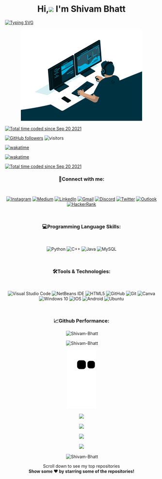 <h1 align="center">Hi,<img src="https://media.giphy.com/media/hvRJCLFzcasrR4ia7z/giphy.gif" width="30px"> I'm Shivam Bhatt</h1>

[![Typing SVG](https://readme-typing-svg.herokuapp.com?font=Arial&color=CDCDCD&background=FFFFFF00&center=true&vCenter=true&width=900&height=20&lines=Trying+to+program+my+way+through+Life)](https://git.io/typing-svg)
<p align="center" ><img src="GIFs/code.gif" width="400"></p>

<a href="https://wakatime.com/@4107fc07-b495-4e2d-8914-a117e2ad06e4"><img src="https://wakatime.com/badge/user/4107fc07-b495-4e2d-8914-a117e2ad06e4.svg" alt="Total time coded since Sep 20 2021" /></a>

[![GitHub followers](https://img.shields.io/github/followers/Shivi2401?label=Follow&style=social)](https://github.com/Shivi2401) ![visitors](https://visitor-badge.glitch.me/badge?page_id=Shivi2401)

[![wakatime](https://wakatime.com/badge/user/4107fc07-b495-4e2d-8914-a117e2ad06e4.svg)](https://wakatime.com/@4107fc07-b495-4e2d-8914-a117e2ad06e4)

[![wakatime](https://wakatime.com/badge/user/4107fc07-b495-4e2d-8914-a117e2ad06e4.svg)](https://wakatime.com/@4107fc07-b495-4e2d-8914-a117e2ad06e4)


<a href="https://wakatime.com/@4107fc07-b495-4e2d-8914-a117e2ad06e4"><img src="https://wakatime.com/badge/user/4107fc07-b495-4e2d-8914-a117e2ad06e4.svg" alt="Total time coded since Sep 20 2021" /></a>


<h3 align="center">🔗Connect with me:</h3>
<br>
<p align="center">
<a href="https://www.instagram.com/muggle.god/" align="center"><img alt="Instagram" src="https://img.shields.io/badge/Shivam Bhatt-%23E4405F.svg?style=for-the-badge&logo=Instagram&logoColor=white"/></a>
<a href="https://shivamb2401.medium.com/" align="center">	<img alt="Medium" src="https://img.shields.io/badge/Medium-%23000000.svg?style=for-the-badge&logo=Medium&logoColor=white"/></a>
<a href="https://www.linkedin.com/in/shivam-bhatt-2401/" align="center"><img alt="LinkedIn" src="https://img.shields.io/badge/linkedin-%230077B5.svg?style=for-the-badge&logo=linkedin&logoColor=white"/></a>
<a href="mailto:shivamb2401@gmail.com" align="center"><img alt="Gmail" src="https://img.shields.io/badge/Gmail-D14836?style=for-the-badge&logo=gmail&logoColor=white" /></a>
<a href="https://discord.com/Shivi2001#3832" align="center"><img alt="Discord" src="https://img.shields.io/badge/Discord-%237289DA.svg?style=for-the-badge&logo=discord&logoColor=white"/></a>
<a href="https://twitter.com/shivamb2401" align="center"><img alt="Twitter" src="https://img.shields.io/badge/Twitter-%231DA1F2.svg?style=for-the-badge&logo=Twitter&logoColor=white"/></a>
<a href="mailto:E20CSE149@bennett.edu.in" align="center"><img alt="Outlook" src="https://img.shields.io/badge/Outlook-0078D4?style=for-the-badge&logo=microsoft-outlook&logoColor=white" /></a>
<a href="https://www.hackerrank.com/shivamb2401" align="center"><img alt="HackerRank" src="https://img.shields.io/badge/Hackerrank-2EC866?style=for-the-badge&logo=HackerRank&logoColor=white"/></a>

</p>

<br>

<h3 align="center">💻Programming Language Skills:</h3>
<br>
<p align="center">
<img align="center" alt="Python" src="https://img.shields.io/badge/python-%2314354C.svg?style=for-the-badge&logo=python&logoColor=white"/>
<img align="center" alt="C++" src="https://img.shields.io/badge/c++-%2300599C.svg?style=for-the-badge&logo=c%2B%2B&logoColor=white"/>
<img align="center" alt="Java" src="https://img.shields.io/badge/java-%23ED8B00.svg?style=for-the-badge&logo=java&logoColor=white"/>
<img align="center" alt="MySQL" src="https://img.shields.io/badge/mysql-%2300f.svg?style=for-the-badge&logo=mysql&logoColor=white"/>
</p>
<br>

<h3 align="center">🛠Tools & Technologies:</h3>
<br>
<p align="center">
<img alt="Visual Studio Code" src="https://img.shields.io/badge/VS Code-0078d7.svg?style=for-the-badge&logo=visual-studio-code&logoColor=white"/>
<img alt="NetBeans IDE" src="https://img.shields.io/badge/NetBeans IDE-1B6AC6.svg?style=for-the-badge&logo=apache-netbeans-ide&logoColor=white"/>
<img alt="HTML5" src="https://img.shields.io/badge/html5-%23E34F26.svg?style=for-the-badge&logo=html5&logoColor=white"/>
<img alt="GitHub" src="https://img.shields.io/badge/github-%23121011.svg?style=for-the-badge&logo=github&logoColor=white"/>
<img alt="Git" src="https://img.shields.io/badge/git-%23F05033.svg?style=for-the-badge&logo=git&logoColor=white"/>
<img alt="Canva" src="https://img.shields.io/badge/Canva-%2300C4CC.svg?style=for-the-badge&logo=Canva&logoColor=white"/>
<img alt="Windows 10" src="https://img.shields.io/badge/Windows-0078D6?style=for-the-badge&logo=windows&logoColor=white" />
<img alt="IOS" src="https://img.shields.io/badge/iOS-000000?style=for-the-badge&logo=ios&logoColor=white">
<img alt="Android" src="https://img.shields.io/badge/Android-3DDC84?style=for-the-badge&logo=android&logoColor=white" />
<img alt="Ubuntu" src="https://img.shields.io/badge/Ubuntu-E95420?style=for-the-badge&logo=ubuntu&logoColor=white" />

</p>
<br>


<h3 align="center">📈Github Performance:</h3>

<p align = "center">&nbsp;<img src="https://github-readme-stats.vercel.app/api?username=Shivi2401&show_icons=true&include_all_commits=true&count_private=true&disable_animations=false&theme=material-palenight&hide_border=true&bg_color=1F222E&hide_title=true&hide_border=true&cache_seconds=1800" alt="Shivam-Bhatt" width="450" height="150" /></p>

<p align = "center">&nbsp;<img align="center" src="https://github-readme-stats.vercel.app/api/top-langs/?username=Shivi2401&layout=compact&show_icons=true&include_all_commits=true&count_private=true&disable_animations=false&theme=material-palenight&hide_border=true&bg_color=1F222E&hide_title=true&hide_border=true&cache_seconds=1800" alt="Shivam-Bhatt" width="450" height="200" /></p>

<div align="center"> <img src="https://raw.githubusercontent.com/muhiqsimui/muhiqsimui/output/github-contribution-grid-snake.svg" /></div>

<p align = "center"><a href="https://wakatime.com"><img src="https://wakatime.com/share/@shivamb2401/b396905e-21ce-436a-aed6-37f87ae8e4e0.png" /></a></p>

<p align = "center"><a href="https://wakatime.com"><img src="https://wakatime.com/share/@shivamb2401/b26a83c1-0e24-4de2-8bb9-ff99aab9e42c.png" /></a></p>

<p align = "center"><a href="https://wakatime.com"><img src="https://wakatime.com/share/@shivamb2401/2492ff18-9a8a-403a-b17f-3c5443a84bcc.png" /></a></p>

<p align = "center"><a href="https://wakatime.com"><img src="https://wakatime.com/share/@shivamb2401/7ebf1214-4dd1-4d85-b0dc-5f9a0ae8ed45.png" /></a></p>

<p align = "center">&nbsp;<img src="https://quotes-github-readme.vercel.app/api?type=horizontal&show_icons=true&include_all_commits=true&count_private=true&disable_animations=false&theme=dark&hide_border=true&bg_color=1F222E&hide_title=true&hide_border=true&cache_seconds=1800" alt="Shivam-Bhatt" width="450" height="150" /></p>

<!-- ### Check my blogs:

<br>

![Shivam Bhatt's Blog Cards](https://github-cards-external-blogs.souravdey777.vercel.app/getMediumBlogs?username=shivamb2401&type=horizontal)

<br>     -->

<p align="center">
    Scroll down to see my top repositories
    <br>
    <b>
      Show some ❤️ by starring some of the repositories!
    </b>
</p>

